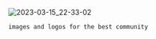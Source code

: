 
![2023-03-15_22-33-02](https://user-images.githubusercontent.com/97986242/225422790-e38de1cf-53df-4b39-96d0-6e1fbb088d77.png)


    images and logos for the best community
